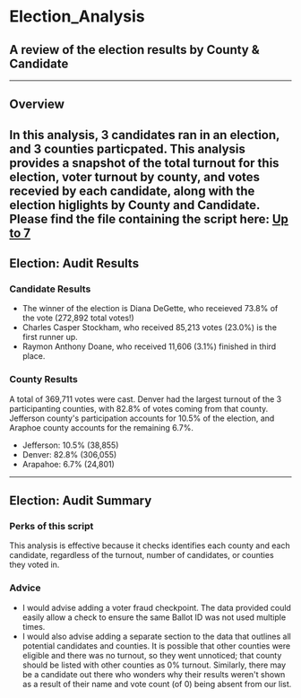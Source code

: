# Election_Analysis
A review of the election results by County & Candidate
---
---
## Overview
In this analysis, 3 candidates ran in an election, and 3 counties particpated. This analysis provides a snapshot of the total turnout for this election, voter turnout by county, and votes recevied by each candidate, along with the election higlights by County and Candidate. 
Please find the file containing the script here: [Up to 7](https://github.com/emilymcdaniel/Election_Analysis/blob/main/Up%20to%207.txt)
---
## Election: Audit Results
### Candidate Results
- The winner of the election is Diana DeGette, who receieved 73.8% of the vote (272,892 total votes!)
- Charles Casper Stockham, who received 85,213 votes (23.0%) is the first runner up.
- Raymon Anthony Doane, who received 11,606 (3.1%) finished in third place.
### County Results
A total of 369,711 votes were cast. Denver had the largest turnout of the 3 participanting counties, with 82.8% of votes coming from that county. Jefferson county's participation accounts for 10.5% of the election, and Araphoe county accounts for the remaining 6.7%.
- Jefferson: 10.5% (38,855)
- Denver: 82.8% (306,055)
- Arapahoe: 6.7% (24,801)

---
## Election: Audit Summary
### Perks of this script
This analysis is effective because it checks identifies each county and each candidate, regardless of the turnout, number of candidates, or counties they voted in. 

### Advice
- I would advise adding a voter fraud checkpoint. The data provided could easily allow a check to ensure the same Ballot ID was not used multiple times.
- I would also advise adding a separate section to the data that outlines all potential candidates and counties. It is possible that other counties were eligible and there was no turnout, so they went unnoticed; that county should be listed with other counties as 0% turnout. Similarly, there may be a candidate out there who wonders why their results weren't shown as a result of their name and vote count (of 0) being absent from our list.
